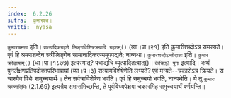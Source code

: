 ```yaml
---
index:  6.2.26
sutra:  कुमारश्च।
vritti:  nyasa
---
```


`कुमारश्रमणा` इति। `प्रातपदिकग्रहणे लिङ्गविशिष्टस्यापि ग्रहणम्()` (व्या।पा।२१) इति कुमारीशब्दोऽत्र समस्यते। एवं हि श्रमणशब्देन स्त्रीलिङ्गेन सामानादिकरण्यमुपपद्यते; नान्यथा। `कुमारशब्दोऽन्तोदात्तः` इति। `कुमार क्रीडायाम्()` (धा।पा।१८७७) इत्यस्मात्? पचाद्यचि व्युत्पादितत्वात्()। 
`केचित्? पुनः` इत्यादि। कथं पुनर्लक्षणप्रतिपदोक्तपरिभाषायां (व्या।प।३) सत्यामविशेषेणेति लभ्यते? एवं मन्यते--चकारोऽत्र क्रियते। स चास्यैव विधेः समुच्चयार्थः। तेन सर्वत्राविशेषेण भवति। एवं हि समुच्चयो भवति, नान्यथेति। ये तु `कुमारः श्रमणादिभिः` (2.1.69) इत्यत्रैव समासमिच्छन्ति, ते पूर्वविध्यपेक्षया चकारमिह समुच्चयार्थं वर्णयन्ति॥
